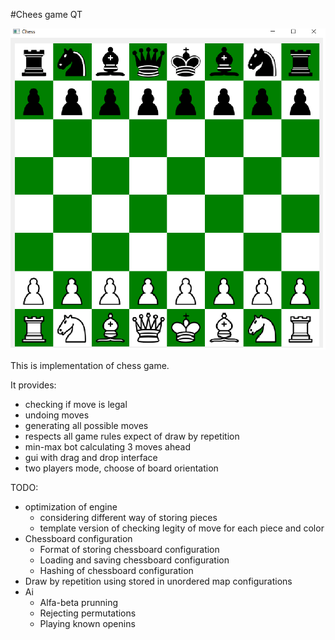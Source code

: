 #Chees game QT






![plansza](game.png)

This is implementation of chess game. 

It provides:
- checking if move is legal
- undoing moves
- generating all possible moves
- respects all game rules expect of draw by repetition
- min-max bot calculating 3 moves ahead
- gui with drag and drop interface
- two players mode, choose of board orientation


TODO:

- optimization of engine
    - considering different way of storing pieces
    - template version of checking legity of move for each piece and color
- Chessboard configuration
    - Format of storing chessboard configuration
    - Loading and saving chessboard configuration
    - Hashing of chessboard configuration
- Draw by repetition using stored in unordered map configurations
- Ai
    - Alfa-beta prunning
    - Rejecting permutations
    - Playing known openins



